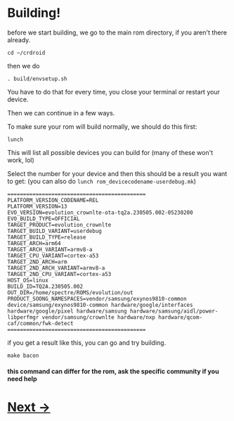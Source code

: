 # Building!
before we start building, we go to the main rom directory, if you aren't there already.

````
cd ~/crdroid
````

then we do 

````
. build/envsetup.sh
````


You have to do that for every time, you close your terminal or restart your device.

Then we can continue in a few ways.

To make sure your rom will build normally, we should do this first:

````
lunch
````

This will list all possible devices you can build for (many of these won't work, lol)

Select the number for your device and then this should be a result you want to get:
(you can also do ````lunch rom_devicecodename-userdebug.mk````)

````
============================================
PLATFORM_VERSION_CODENAME=REL
PLATFORM_VERSION=13
EVO_VERSION=evolution_crownlte-ota-tq2a.230505.002-05230200
EVO_BUILD_TYPE=OFFICIAL
TARGET_PRODUCT=evolution_crownlte
TARGET_BUILD_VARIANT=userdebug
TARGET_BUILD_TYPE=release
TARGET_ARCH=arm64
TARGET_ARCH_VARIANT=armv8-a
TARGET_CPU_VARIANT=cortex-a53
TARGET_2ND_ARCH=arm
TARGET_2ND_ARCH_VARIANT=armv8-a
TARGET_2ND_CPU_VARIANT=cortex-a53
HOST_OS=linux
BUILD_ID=TQ2A.230505.002
OUT_DIR=/home/spectre/ROMS/evolution/out
PRODUCT_SOONG_NAMESPACES=vendor/samsung/exynos9810-common device/samsung/exynos9810-common hardware/google/interfaces hardware/google/pixel hardware/samsung hardware/samsung/aidl/power-libperfmgr vendor/samsung/crownlte hardware/nxp hardware/qcom-caf/common/fwk-detect
============================================
````

if you get a result like this, you can go and try building. 

````
make bacon
````
#### this command can differ for the rom, ask the specific community if you need help

# [Next ->](https://github.com/JeyKul/AOSP-Building-Guide/blob/main/errors.md)